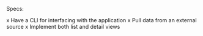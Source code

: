 Specs:

 x Have a CLI for interfacing with the application
 x Pull data from an external source
 x Implement both list and detail views